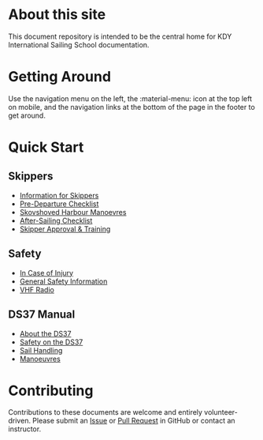 # About this site

This document repository is intended to be the central home for KDY
International Sailing School documentation.

# Getting Around

Use the navigation menu on the left, the :material-menu: icon at the top left
on mobile, and the navigation links at the bottom of the page in the footer to
get around.

# Quick Start

## Skippers

- [Information for Skippers](skipper-info.md)
- [Pre-Departure Checklist](pre-departure-checklist.md)
- [Skovshoved Harbour Manoevres](skovshoved-manoeuvres.md)
- [After-Sailing Checklist](after-sailing-checklist.md)
- [Skipper Approval & Training](skipper-approval-training.md)

## Safety

- [In Case of Injury](in-case-of-injury.md)
- [General Safety Information](kdy-safety.md)
- [VHF Radio](vhf-radio.md)

## DS37 Manual

- [About the DS37](the-ds37.md)
- [Safety on the DS37](ds37-safety.md)
- [Sail Handling](sail-handling.md)
- [Manoeuvres](manoeuvres.md)

# Contributing

Contributions to these documents are welcome and entirely volunteer-driven.
Please submit an [Issue](https://github.com/x123/kdy-iss/issues) or [Pull
Request](https://github.com/x123/kdy-iss/pulls) in GitHub or contact an
instructor.
